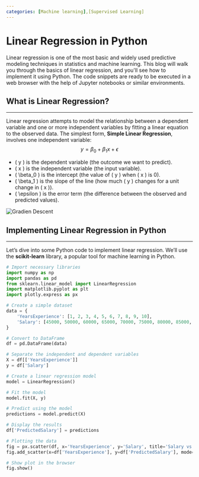 ```yaml
---
categories: [Machine learning],[Supervised Learning]
---
```

# Linear Regression in Python

Linear regression is one of the most basic and widely used predictive modeling techniques in statistics and machine learning. This blog will walk you through the basics of linear regression, and you'll see how to implement it using Python. The code snippets are ready to be executed in a web browser with the help of Jupyter notebooks or similar environments.

## What is Linear Regression?

---
Linear regression attempts to model the relationship between a dependent variable and one or more independent variables by fitting a linear equation to the observed data. The simplest form, **Simple Linear Regression**, involves one independent variable:
$$
y = \beta_0 + \beta_1x + \epsilon
$$


- \( y \) is the dependent variable (the outcome we want to predict).
- \( x \) is the independent variable (the input variable).
- \( \beta_0 \) is the intercept (the value of \( y \) when \( x \) is 0).
- \( \beta_1 \) is the slope of the line (how much \( y \) changes for a unit change in \( x \)).
- \( \epsilon \) is the error term (the difference between the observed and predicted values).

![Gradien Descent](https://global.discourse-cdn.com/dlai/original/3X/b/7/b773c6bcfa1b2afce716e329f08323f262736eb4.jpeg)

## Implementing Linear Regression in Python

---

Let’s dive into some Python code to implement linear regression. We’ll use the **scikit-learn** library, a popular tool for machine learning in Python.

```python
# Import necessary libraries
import numpy as np
import pandas as pd
from sklearn.linear_model import LinearRegression
import matplotlib.pyplot as plt
import plotly.express as px

# Create a simple dataset
data = {
    'YearsExperience': [1, 2, 3, 4, 5, 6, 7, 8, 9, 10],
    'Salary': [45000, 50000, 60000, 65000, 70000, 75000, 80000, 85000, 90000, 95000]
}

# Convert to DataFrame
df = pd.DataFrame(data)

# Separate the independent and dependent variables
X = df[['YearsExperience']]
y = df['Salary']

# Create a linear regression model
model = LinearRegression()

# Fit the model
model.fit(X, y)

# Predict using the model
predictions = model.predict(X)

# Display the results
df['PredictedSalary'] = predictions

# Plotting the data
fig = px.scatter(df, x='YearsExperience', y='Salary', title='Salary vs Years of Experience')
fig.add_scatter(x=df['YearsExperience'], y=df['PredictedSalary'], mode='lines', name='Regression Line')

# Show plot in the browser
fig.show()
```
